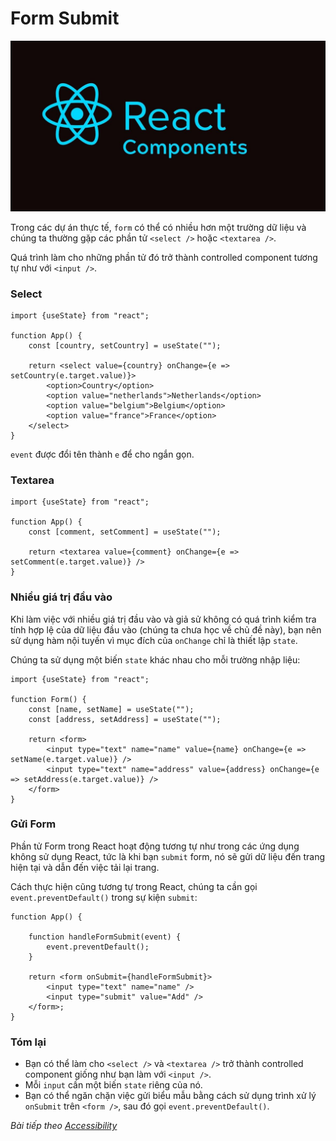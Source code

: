 # Form Submit

![Create-HTML-1](images/ss17.jpg) 

Trong các dự án thực tế, `form` có thể có nhiều hơn một trường dữ liệu và chúng ta thường gặp các phần tử `<select />` hoặc `<textarea />`.

Quá trình làm cho những phần tử đó trở thành controlled component tương tự như với `<input />`.

### Select

```
import {useState} from "react";

function App() {
    const [country, setCountry] = useState("");

    return <select value={country} onChange={e => setCountry(e.target.value)}>
        <option>Country</option>
        <option value="netherlands">Netherlands</option>
        <option value="belgium">Belgium</option>
        <option value="france">France</option>
    </select>
}
```

`event` được đổi tên thành `e` để cho ngắn gọn.

### Textarea

```
import {useState} from "react";

function App() {
    const [comment, setComment] = useState("");

    return <textarea value={comment} onChange={e => setComment(e.target.value)} />
}
```

### Nhiều giá trị đầu vào

Khi làm việc với nhiều giá trị đầu vào và giả sử không có quá trình kiểm tra tính hợp lệ của dữ liệu đầu vào (chúng ta chưa học về chủ đề này), bạn nên sử dụng hàm nội tuyến vì mục đích của `onChange` chỉ là thiết lập `state`.

Chúng ta sử dụng một biến `state` khác nhau cho mỗi trường nhập liệu:

```
import {useState} from "react";

function Form() {
    const [name, setName] = useState("");
    const [address, setAddress] = useState("");

    return <form>
        <input type="text" name="name" value={name} onChange={e => setName(e.target.value)} />
        <input type="text" name="address" value={address} onChange={e => setAddress(e.target.value)} />
    </form>
}
```

### Gửi Form

Phần tử Form trong React hoạt động tương tự như trong các ứng dụng không sử dụng React, tức là khi bạn `submit` form, nó sẽ gửi dữ liệu đến trang hiện tại và dẫn đến việc tải lại trang.

Cách thực hiện cũng tương tự trong React, chúng ta cần gọi `event.preventDefault()` trong sự kiện `submit`:

```
function App() {

    function handleFormSubmit(event) {
        event.preventDefault();
    }

    return <form onSubmit={handleFormSubmit}>
        <input type="text" name="name" />
        <input type="submit" value="Add" />
    </form>;
}
```

### Tóm lại

- Bạn có thể làm cho `<select />` và `<textarea />` trở thành controlled component giống như bạn làm với `<input />`.
- Mỗi `input` cần một biến `state` riêng của nó.
- Bạn có thể ngăn chặn việc gửi biểu mẫu bằng cách sử dụng trình xử lý `onSubmit` trên `<form />`, sau đó gọi `event.preventDefault()`.

*Bài tiếp theo [Accessibility](/lesson/session/session_58_accessibility.md)*